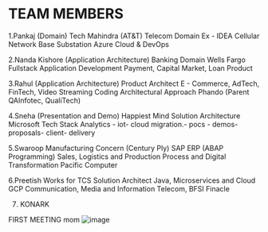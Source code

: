# TEAM MEMBERS 
1.Pankaj (Domain)
        Tech Mahindra (AT&T)
	Telecom Domain
	Ex - IDEA Cellular
	Network 
	Base Substation
	Azure Cloud & DevOps

2.Nanda Kishore (Application Architecture)
	Banking Domain
	Wells Fargo
	Fullstack Application Development
	Payment, Capital Market, Loan Product

3.Rahul (Application Architecture)
	Product Architect
	E - Commerce, AdTech, FinTech, Video Streaming
	Coding 
	Architectural Approach
	Phando (Parent QAInfotec, QualiTech)

4.Sneha (Presentation and Demo)
	Happiest Mind
	Solution Architecture
        Microsoft Tech Stack 
        Analytics - iot- cloud migration.- pocs - demos- proposals- client- delivery 

5.Swaroop 
	Manufacturing Concern (Century Ply)
	SAP ERP (ABAP Programming)
	Sales, Logistics and Production
	Process and Digital Transformation
	Pacific Computer

6.Preetish
	Works for TCS
	Solution Architect 
	Java, Microservices and Cloud 
	GCP
	Communication, Media and Information
	Telecom, BFSI 
	Finacle
 
 7. KONARK




FIRST MEETING mom
![image](https://github.com/user-attachments/assets/c2e2993a-b9c6-4143-be40-88fba76f4664)
